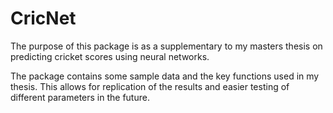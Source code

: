 # CricNet

The purpose of this package is as a supplementary to my masters thesis on predicting cricket scores using neural networks.

The package contains some sample data and the key functions used in my thesis. This allows for replication of the results and 
easier testing of different parameters in the future.
